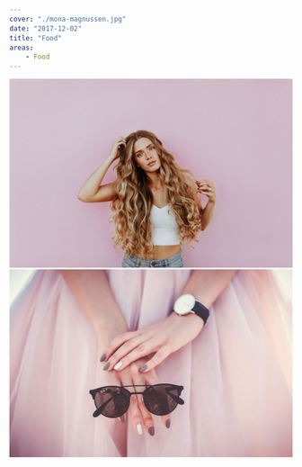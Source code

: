 ```yaml
---
cover: "./mona-magnussen.jpg"
date: "2017-12-02"
title: "Food"
areas:
    - Food
---
```


![](./averie-woodard.jpg)
![](./sabina-ciesielska.jpg)